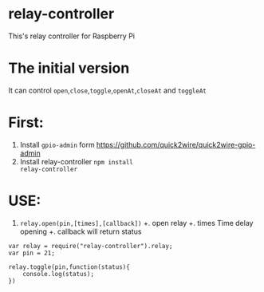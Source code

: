 relay-controller
================

This's relay controller for Raspberry Pi

The initial version
====================

It can control <code>open</code>,<code>close</code>,<code>toggle</code>,<code>openAt</code>,<code>closeAt</code> and <code>toggleAt</code>

First:
==================
1. Install <code>gpio-admin</code> form https://github.com/quick2wire/quick2wire-gpio-admin
2. Install relay-controller <code>npm install relay-controller</code>

USE:
=================
1. <code>relay.open(pin,[times],[callback])</code>
	+. open relay 
	+. times Time delay opening
	+. callback will return status

```
var relay = require("relay-controller").relay;
var pin = 21;

relay.toggle(pin,function(status){
	console.log(status);
})

```  
